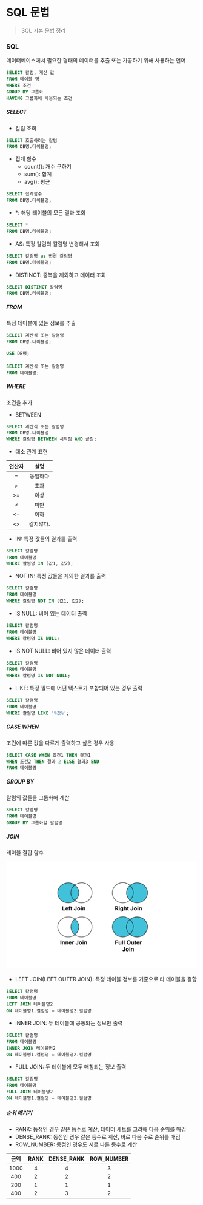 # SQL 문법

> SQL 기본 문법 정리



### SQL

데이터베이스에서 필요한 형태의 데이터를 추출 또는 가공하기 위해 사용하는 언어

```sql
SELECT 칼럼, 계산 값
FROM 테이블 명
WHERE 조건
GROUP BY 그룹화
HAVING 그룹화에 사용되는 조건
```



##### SELECT

- 칼럼 조회

```sql
SELECT 호출하려는 칼럼
FROM DB명.테이블명;
```

- 집계 함수
  - count(): 개수 구하기
  - sum(): 합계
  - avg(): 평균

```sql
SELECT 집계함수
FROM DB명.테이블명;
```

- *: 해당 테이블의 모든 결과 조회

```sql
SELECT *
FROM DB명.테이블명;
```

- AS: 특정 칼럼의 칼럼명 변경해서 조회

```sql
SELECT 칼럼명 as 변경 칼럼명
FROM DB명.테이블명;
```

- DISTINCT: 중복을 제외하고 데이터 조회

```sql
SELECT DISTINCT 칼럼명
FROM DB명.테이블명;
```



##### FROM

특정 테이블에 있는 정보를 추출

```sql
SELECT 계산식 또는 칼럼명
FROM DB명.테이블명;
```

```sql
USE DB명;

SELECT 계산식 또는 칼럼명
FROM 테이블명;
```



##### WHERE

조건을 추가

- BETWEEN

```sql
SELECT 계산식 또는 칼럼명
FROM DB명.테이블명
WHERE 칼럼명 BETWEEN 시작점 AND 끝점;
```

- 대소 관계 표현

| 연산자 |   설명    |
| :----: | :-------: |
|   =    | 동일하다  |
|   >    |   초과    |
|   >=   |   이상    |
|   <    |   미만    |
|   <=   |   이하    |
|   <>   | 같지않다. |

- IN: 특정 값들의 결과를 출력

```sql
SELECT 칼럼명
FROM 테이블명
WHERE 칼럼명 IN (값1, 값2);
```

- NOT IN: 특정 값들을 제외한 결과를 출력

```sql
SELECT 칼럼명
FROM 테이블명
WHERE 칼럼명 NOT IN (값1, 값2);
```

- IS NULL: 비어 있는 데이터 출력

```sql
SELECT 칼럼명
FROM 테이블명
WHERE 칼럼명 IS NULL;
```

- IS NOT NULL: 비어 있지 않은 데이터 출력

```sql
SELECT 칼럼명
FROM 테이블명
WHERE 칼럼명 IS NOT NULL;
```

- LIKE: 특정 필드에 어떤 텍스트가 포함되어 있는 경우 출력

```sql
SELECT 칼럼명
FROM 테이블명
WHERE 칼럼명 LIKE '%값%';
```



##### CASE WHEN

조건에 따른 값을 다르게 출력하고 싶은 경우 사용

```sql
SELECT CASE WHEN 조건1 THEN 결과1
WHEN 조건2 THEN 결과 2 ELSE 결과3 END
FROM 테이블명
```



##### GROUP BY

칼럼의 값들을 그룹화해 계산

```sql
SELECT 칼럼명
FROM 테이블명
GROUP BY 그룹화할 칼럼명
```



##### JOIN

테이블 결합 함수

![Sql Joins - DEV Community](sql_grammer.assets/u4rx9tnq7ei4fstlafec.png)

- LEFT JOIN(LEFT OUTER JOIN): 특정 테이블 정보를 기준으로 타 테이블을 결합

```sql
SELECT 칼럼명
FROM 테이블명
LEFT JOIN 테이블명2
ON 테이블명1.컬럼명 = 테이블명2.컬럼명 
```

- INNER JOIN: 두 테이블에 공통되는 정보만 출력

```sql
SELECT 칼럼명
FROM 테이블명
INNER JOIN 테이블명2
ON 테이블명1.컬럼명 = 테이블명2.컬럼명 
```

- FULL JOIN: 두 테이블에 모두 매칭되는 정보 출력

```sql
SELECT 칼럼명
FROM 테이블명
FULL JOIN 테이블명2
ON 테이블명1.컬럼명 = 테이블명2.컬럼명 
```



##### 순위 매기기

- RANK: 동점인 경우 같은 등수로 계산, 데이터 세트를 고려해 다음 순위를 매김
- DENSE_RANK: 동점인 경우 같은 등수로 계산, 바로 다음 수로 순위를 매김
- ROW_NUMBER: 동점인 경우도 서로 다른 등수로 계산

| 금액 | RANK | DENSE_RANK | ROW_NUMBER |
| :--: | :--: | :--------: | :--------: |
| 1000 |  4   |     4      |     3      |
| 400  |  2   |     2      |     2      |
| 200  |  1   |     1      |     1      |
| 400  |  2   |     3      |     2      |




